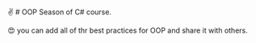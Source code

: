 :v: # OOP Season of C# course.

:heart_eyes: you can add all of thr best practices for OOP and share it with others.
